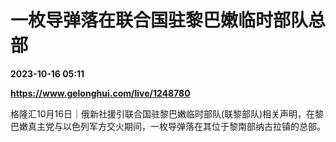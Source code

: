 # 一枚导弹落在联合国驻黎巴嫩临时部队总部

**2023-10-16 05:11**

**https://www.gelonghui.com/live/1248780**

格隆汇10月16日｜俄新社援引联合国驻黎巴嫩临时部队(联黎部队)相关声明，在黎巴嫩真主党与以色列军方交火期间，一枚导弹落在其位于黎南部纳古拉镇的总部。